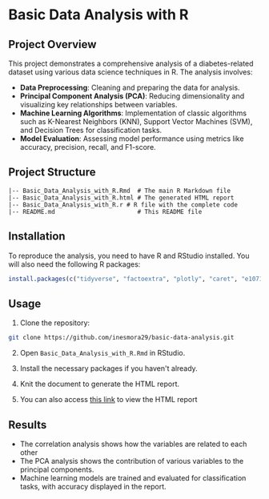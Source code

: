 # Basic Data Analysis with R

## Project Overview
This project demonstrates a comprehensive analysis of a diabetes-related dataset using various data science techniques in R. The analysis involves:
- **Data Preprocessing**: Cleaning and preparing the data for analysis.
- **Principal Component Analysis (PCA)**: Reducing dimensionality and visualizing key relationships between variables.
- **Machine Learning Algorithms**: Implementation of classic algorithms such as K-Nearest Neighbors (KNN), Support Vector Machines (SVM), and Decision Trees for classification tasks.
- **Model Evaluation**: Assessing model performance using metrics like accuracy, precision, recall, and F1-score.

## Project Structure
```
|-- Basic_Data_Analysis_with_R.Rmd  # The main R Markdown file
|-- Basic_Data_Analysis_with_R.html # The generated HTML report
|-- Basic_Data_Analysis_with_R.r # R file with the complete code
|-- README.md                       # This README file

```

## Installation
To reproduce the analysis, you need to have R and RStudio installed. You will also need the following R packages:

```r
install.packages(c("tidyverse", "factoextra", "plotly", "caret", "e1071", "rpart", "rmarkdown", "dplyr", "ggplot2", "nortest", "reshape2", "tidyr", "cluster"))
```

## Usage
1. Clone the repository:
   
```bash
git clone https://github.com/inesmora29/basic-data-analysis.git
```

2. Open `Basic_Data_Analysis_with_R.Rmd` in RStudio.

3. Install the necessary packages if you haven't already.

4. Knit the document to generate the HTML report.

5. You can also access [this link](https://rpubs.com/Ines29/diabetes-analysis-r) to view the HTML report

## Results
- The correlation analysis shows how the variables are related to each other
- The PCA analysis shows the contribution of various variables to the principal components.
- Machine learning models are trained and evaluated for classification tasks, with accuracy displayed in the report.


